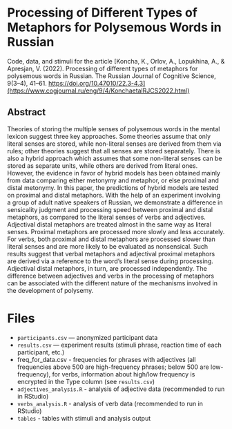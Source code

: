 # Processing of Different Types of Metaphors for Polysemous Words in Russian
Code, data, and stimuli for the article [Koncha, K., Orlov, A., Lopukhina, A., & Apresjan, V. (2022). Processing of different types of metaphors for polysemous words in Russian. The Russian Journal of Cognitive Science, 9(3–4), 41–61. https://doi.org/10.47010/22.3-4.3](https://www.cogjournal.ru/eng/9/4/KonchaetalRJCS2022.html)

## Abstract

Theories of storing the multiple senses of polysemous words in the mental lexicon suggest three key approaches. Some theories assume that only literal senses are stored, while non-literal senses are derived from them via rules; other theories suggest that all senses are stored separately. There is also a hybrid approach which assumes that some non-literal senses can be stored as separate units, while others are derived from literal ones. However, the evidence in favor of hybrid models has been obtained mainly from data comparing either metonymy and metaphor, or else proximal and distal metonymy. In this paper, the predictions of hybrid models are tested on proximal and distal metaphors. With the help of an experiment involving a group of adult native speakers of Russian, we demonstrate a difference in sensicality judgment and processing speed between proximal and distal metaphors, as compared to the literal senses of verbs and adjectives. Adjectival distal metaphors are treated almost in the same way as literal senses. Proximal metaphors are processed more slowly and less accurately. For verbs, both proximal and distal metaphors are processed slower than literal senses and are more likely to be evaluated as nonsensical. Such results suggest that verbal metaphors and adjectival proximal metaphors are derived via a reference to the word’s literal sense during processing. Adjectival distal metaphors, in turn, are processed independently. The difference between adjectives and verbs in the processing of metaphors can be associated with the different nature of the mechanisms involved in the development of polysemy.

# Files

* `participants.csv` — anonymized participant data
* `results.csv` — experiment results (stimuli phrase, reaction time of each participant, etc.)
* freq_for_data.csv - frequencies for phrases with adjectives (all frequencies above 500 are high-frequency phrases; below 500 are low-frequency), for verbs, information about high/low frequency is encrypted in the Type column (see `results.csv`)
* `adjectives_analysis.R` - analysis of adjective data (recommended to run in RStudio)
* `verbs_analysis.R` - analysis of verb data (recommended to run in RStudio)
* `tables` - tables with stimuli and analysis output

